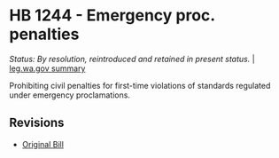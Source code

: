 # HB 1244 - Emergency proc. penalties
*Status: By resolution, reintroduced and retained in present status.* | [leg.wa.gov summary](https://app.leg.wa.gov/billsummary?BillNumber=1244&Year=2021)

Prohibiting civil penalties for first-time violations of standards regulated under emergency proclamations.

## Revisions
* [Original Bill](1/)